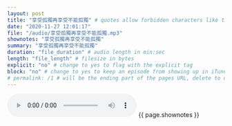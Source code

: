 ```yaml
---
layout: post
title: "享受孤獨再享受不能孤獨" # quotes allow forbidden characters like the colon
date: "2020-11-27 12:01:17"
file: "/audio/享受孤獨再享受不能孤獨.mp3"
shownotes: "享受孤獨再享受不能孤獨"
summary: "享受孤獨再享受不能孤獨"
duration: "file_duration" # audio length in min:sec
length: "file_length" # filesize in bytes
explicit: "no" # change to yes to flag with the explicit tag
block: "no" # change to yes to keep an episode from showing up in iTunes
# permalink: /1 # will be the ending part of the pages URL, delete to default to the title
---
```


<audio controls>
<source src="{{site.url}}{{site.baseurl}}{{ page.file }}" type="audio/x-mp3">
Your browser does not support the audio element.
</audio>
{{ page.shownotes }}
